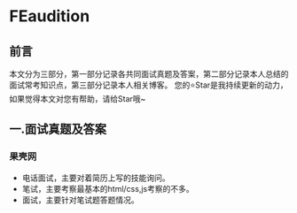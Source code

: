 # FEaudition
## 前言
本文分为三部分，第一部分记录各共同面试真题及答案，第二部分记录本人总结的面试常考知识点，第三部分记录本人相关博客。
您的:star:Star是我持续更新的动力，如果觉得本文对您有帮助，请给Star哦~
## 一.面试真题及答案
### 果壳网
* 电话面试，主要对着简历上写的技能询问。
* 笔试，主要考察最基本的html/css,js考察的不多。
* 面试，主要针对笔试题答题情况。
